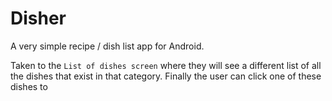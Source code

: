 # Disher

A very simple recipe / dish list app for Android.

Taken to the `List of dishes screen` where they will see a different list of all the dishes that exist in that category. Finally the user can click one of these dishes to 

